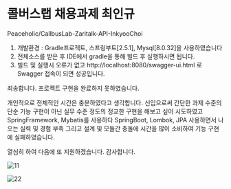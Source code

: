 # 콜버스랩 채용과제 최인규

 Peaceholic/CallbusLab-Zaritalk-API-InkyooChoi 


1. 개발환경 : Gradle프로젝트, 스프링부트[2.5.1], Mysql[8.0.32]을 사용하였습니다
2. 전체소스를 받은 후 IDE에서 gradle을 통해 빌드 후 실행하시면 됩니다.
3. 빌드 및 실행시 오류가 없고 http://localhost:8080/swagger-ui.html 로 Swagger 접속이 되면 성공입니다.


죄송합니다. 프로젝트 구현을 완료하지 못하였습니다.

개인적으로 전체적인 시간은 충분하였다고 생각합니다.
신입으로써 간단한 과제 수준의 단순 기능 구현이 아닌 실무 수준 정도의 정교한 구현을 해보고 싶어
시도하였고 SpringFramework, Mybatis를 사용하다 SpringBoot, Lombok, JPA 사용하면서 나오는
실력 및 경험 부족 그리고 설계 및 모듈간 충돌에 시간을 많이 소비하여 기능 구현에 실패하였습니다.

열심히 하여 다음에 또 지원하겠습니다. 감사합니다.


![11](https://user-images.githubusercontent.com/91580436/218123252-18a55142-7239-4b31-86c5-bf2e2a70d172.png)

![22](https://user-images.githubusercontent.com/91580436/218123330-260c5ddb-3bb8-400c-b6c9-c994587830a4.png)
